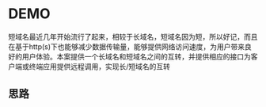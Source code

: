 # DEMO

短域名最近几年开始流行了起来，相较于长域名，短域名因为短，所以好记，而且在基于http(s)下也能够减少数据传输量，能够提供网络访问速度，为用户带来良好的用户体验。本案提供一个长域名和短域名之间的互转，并提供相应的接口为客户端或终端应用提供远程调用，实现长/短域名的互转

## 思路

### 
